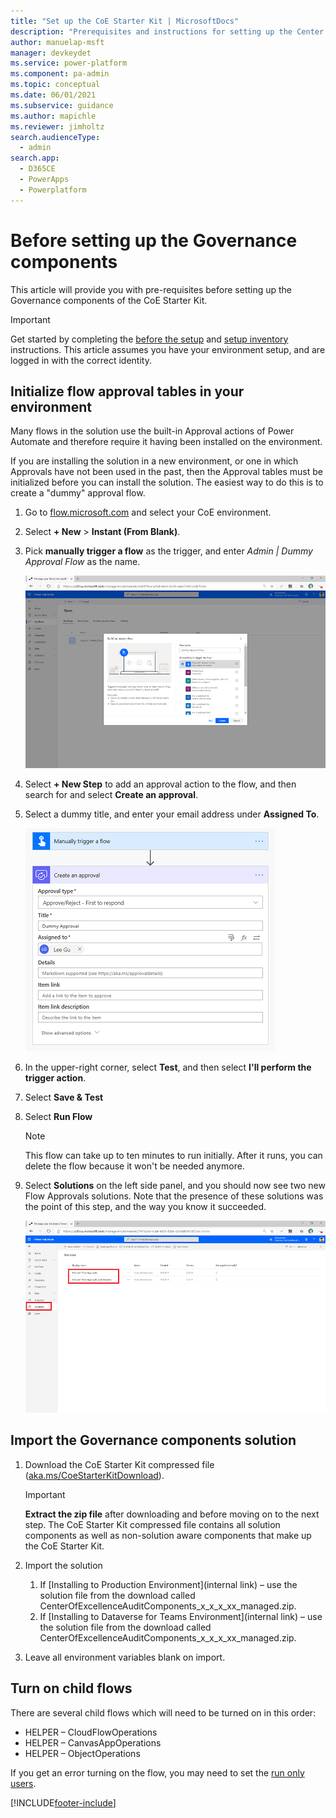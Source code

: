 ```yaml
---
title: "Set up the CoE Starter Kit | MicrosoftDocs"
description: "Prerequisites and instructions for setting up the Center of Excellence (CoE) Starter Kit for adopting and supporting Microsoft Power Platform, with a focus on Power Apps and Power Automate"
author: manuelap-msft
manager: devkeydet
ms.service: power-platform
ms.component: pa-admin
ms.topic: conceptual
ms.date: 06/01/2021
ms.subservice: guidance
ms.author: mapichle
ms.reviewer: jimholtz
search.audienceType: 
  - admin
search.app: 
  - D365CE
  - PowerApps
  - Powerplatform
---
```

# Before setting up the Governance components

This article will provide you with pre-requisites before setting up the Governance components of the CoE Starter Kit.

>[!IMPORTANT]
> Get started by completing the [before the setup](before-setup.md) and [setup inventory](setup-core-components.md) instructions. This article assumes you have your environment setup, and are logged in with the correct identity.

## Initialize flow approval tables in your environment

Many flows in the solution use the built-in Approval actions of Power Automate and therefore require it having been installed on the environment.

If you are installing the solution in a new environment, or one in which Approvals have not been used in the past, then the Approval tables must be initialized before you can install the solution. The easiest way to do this is to create a "dummy" approval flow.

1. Go to [flow.microsoft.com](https://flow.microsoft.com) and select your CoE environment.

1. Select **+ New** > **Instant (From Blank)**.

1. Pick **manually trigger a flow** as the trigger, and enter *Admin \| Dummy Approval Flow* as the name.

   ![Build an instant flow.](media/coe14.png "Build an instant flow")

1. Select **+ New Step** to add an approval action to the flow, and then search for and select **Create an approval**.

1. Select a dummy title, and enter your email address under **Assigned To**.

   ![Approval flow.](media/coe16.png "Approval flow")

1. In the upper-right corner, select **Test**, and then select **I'll perform the trigger action**.

1. Select **Save & Test**  

1. Select **Run Flow**  

    > [!NOTE]
    > This flow can take up to ten minutes to run initially. After it runs, you can delete the flow because it won't be needed anymore.

1. Select **Solutions** on the left side panel, and you should now see two new Flow Approvals solutions. Note that the presence of these solutions was the point of this step, and the way you know it succeeded.

   ![Flow Approval solutions.](media/coe17.png "Flow Approval solutions")

## Import the Governance components solution

1. Download the CoE Starter Kit compressed file ([aka.ms/CoeStarterKitDownload](https://aka.ms/CoeStarterKitDownload)).

    >[!IMPORTANT]
    > **Extract the zip file** after downloading and before moving on to the next step. The CoE Starter Kit compressed file contains all solution components as well as non-solution aware components that make up the CoE Starter Kit.

1. Import the solution
    1. If [Installing to Production Environment](internal link) – use the solution file from the download called  CenterOfExcellenceAuditComponents_x_x_x_xx_managed.zip.
    1. If [Installing to Dataverse for Teams Environment](internal link) – use the solution file from the download called  CenterOfExcellenceAuditComponents_x_x_x_xx_managed.zip.

1. Leave all environment variables blank on import.

## Turn on child flows

There are several child flows which will need to be turned on in this order:

- HELPER – CloudFlowOperations
- HELPER – CanvasAppOperations
- HELPER – ObjectOperations

If you get an error turning on the flow, you may need to set the [run only users](TODO).

[!INCLUDE[footer-include](../../includes/footer-banner.md)]

